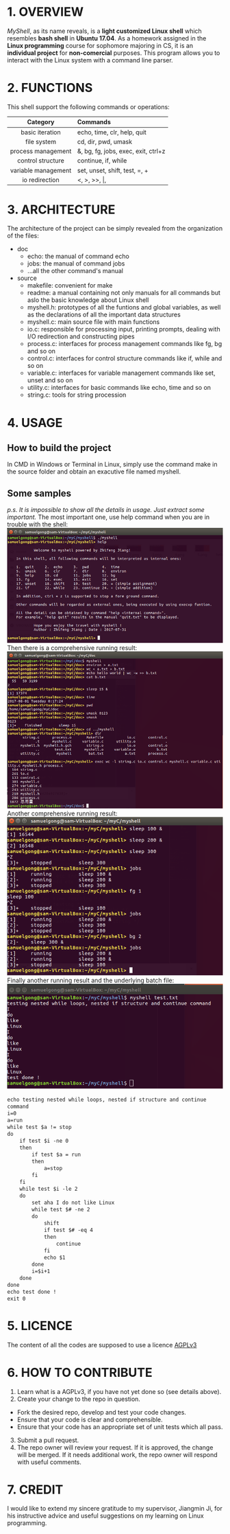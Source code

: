 # 1. OVERVIEW
*MyShell*, as its name reveals, is a **light customized Linux shell** which resembles **bash shell** in **Ubuntu 17.04**.
As a homework assigned in the **Linux programming** course for sophomore majoring in CS,
it is an **individual project** for **non-comercial** purposes.
This program allows you to interact with the Linux system with a command line parser.  

# 2. FUNCTIONS
This shell support the following commands or operations:   

| Category | Commands |  
| :----------------: | :--------------------------------------|  
| basic iteration     | echo, time, clr, help, quit           |  
| file system         | cd, dir, pwd, umask                   |
| process management  | &, bg, fg, jobs, exec, exit, ctrl+z   |
| control structure   | continue, if, while                   |
| variable management | set, unset, shift, test, =, +         |
| io redirection      | <, >, >>, \|,                         |  
  
# 3. ARCHITECTURE  
The architecture of the project can be simply revealed from the organization of the files:  
- doc  
  + echo: the manual of command echo  
  + jobs: the manual of command jobs  
  + ...all the other command's manual  
- source  
  + makefile: convenient for make  
  + readme: a manual containing not only manuals for all commands but aslo the basic knowledge about Linux shell
  + myshell.h: prototypes of all the funtions and global variables, as well as the 
declarations of all the important data structures  
  + myshell.c: main source file with main functions  
  + io.c: responsible for processing input, printing prompts, dealing with I/O 
redirection and constructing pipes  
  + process.c: interfaces for process management commands like fg, bg and so on
  + control.c: interfaces for control structure commands like if, while and so on
  + variable.c: interfaces for variable management commands like set, unset and so on
  + utility.c: interfaces for basic commands like echo, time and so on
  + string.c: tools for string procession

# 4. USAGE
## How to build the project
In CMD in Windows or Terminal in Linux, simply use the command make in the source folder 
and obtain an exacutive file named myshell.

## Some samples  
*p.s. It is impossible to show all the details in usage. Just extract some important.*
The most important one, use help command when you are in trouble with the shell:  
![](./images/1.png)  
Then there is a comprehensive running result:  
![](./images/2.png)  
Another comprehensive running result:  
![](./images/3.png)  
Finally another running result and the underlying batch file:  
![](./images/4.png)  

```
echo testing nested while loops, nested if structure and continue command  
i=0  
a=run  
while test $a != stop  
do  
	if test $i -ne 0  
	then  
		if test $a = run  
		then  
			a=stop  
		fi  
	fi  
	while test $i -le 2  
	do  
		set aha I do not like Linux  
		while test $# -ne 2  
		do  
			shift  
			if test $# -eq 4  
			then  
				continue  
			fi  
			echo $1  
		done  
		i=$i+1  
	done  
done  
echo test done !  
exit 0  
```
  
# 5. LICENCE
The content of all the codes are supposed to use a licence [AGPLv3](./LICENSE)  

# 6. HOW TO CONTRIBUTE
1. Learn what is a AGPLv3, if you have not yet done so (see details above).  
2.  Create your change to the repo in question.
- Fork the desired repo, develop and test your code changes.
- Ensure that your code is clear and comprehensible.
- Ensure that your code has an appropriate set of unit tests which all pass.
3. Submit a pull request.
4. The repo owner will review your request. If it is approved, the change will be merged. If it needs additional work, the repo owner will respond with useful comments.

# 7. CREDIT
I would like to extend my sincere gratitude to my supervisor, Jiangmin Ji, for his instructive advice and useful suggestions on my learning on Linux programming.   
